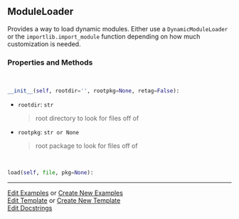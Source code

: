 ## <a id="McUtils.Extensions.ModuleLoader.ModuleLoader">ModuleLoader</a>
Provides a way to load dynamic modules.
Either use a `DynamicModuleLoader` or the `importlib.import_module` function
depending on how much customization is needed.

### Properties and Methods
<a id="McUtils.Extensions.ModuleLoader.ModuleLoader.__init__" class="docs-object-method">&nbsp;</a>
```python
__init__(self, rootdir='', rootpkg=None, retag=False): 
```

- `rootdir`: `str`
    >root directory to look for files off of
- `rootpkg`: `str or None`
    >root package to look for files off of

<a id="McUtils.Extensions.ModuleLoader.ModuleLoader.load" class="docs-object-method">&nbsp;</a>
```python
load(self, file, pkg=None): 
```





___

[Edit Examples](https://github.com/McCoyGroup/McUtils/edit/edit/ci/examples/ci/docs/McUtils/Extensions/ModuleLoader/ModuleLoader.md) or 
[Create New Examples](https://github.com/McCoyGroup/McUtils/new/edit/?filename=ci/examples/ci/docs/McUtils/Extensions/ModuleLoader/ModuleLoader.md) <br/>
[Edit Template](https://github.com/McCoyGroup/McUtils/edit/edit/ci/docs/ci/docs/McUtils/Extensions/ModuleLoader/ModuleLoader.md) or 
[Create New Template](https://github.com/McCoyGroup/McUtils/new/edit/?filename=ci/docs/templates/ci/docs/McUtils/Extensions/ModuleLoader/ModuleLoader.md) <br/>
[Edit Docstrings](https://github.com/McCoyGroup/McUtils/edit/edit/McUtils/Extensions/ModuleLoader.py?message=Update%20Docs)